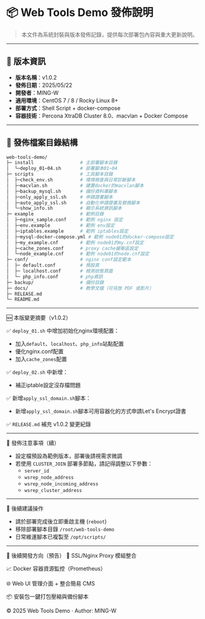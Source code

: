 # 📦 Web Tools Demo 發佈說明

> 本文件為系統封裝與版本發佈記錄，提供每次部署包內容與重大更新說明。

---

## 🔖 版本資訊

- **版本名稱**：v1.0.2
- **發佈日期**：2025/05/22
- **開發者**：MING-W
- **適用環境**：CentOS 7 / 8 / Rocky Linux 8+
- **部署方式**：Shell Script + docker-compose
- **容器技術**：Percona XtraDB Cluster 8.0、macvlan + Docker Compose

---

## 📁 發佈檔案目錄結構

```bash
web-tools-demo/
├─ install                 # 主部署腳本目錄
│  └─deploy_01~04.sh       # 部署腳本01~04
├─ scripts                 # 工具腳本目錄
│  ├─check_env.sh          # 環境檢查與日常診斷腳本
│  ├─macvlan.sh            # 建置docker的macvlan腳本
│  ├─backup_mysql.sh       # 備份資料庫腳本
│  ├─only_apply_ssl.sh     # 申請證書腳本
│  ├─auto_apply_ssl.sh     # 自動化申請證書及替換腳本 
│  └─show_info.sh          # 顯示系統資訊腳本
├─ example                 # 範例目錄 
│  ├─nginx_sample.conf     # 範例 nginx 設定
│  ├─env.example           # 範例 env設定
│  ├─iptables.example      # 範例 iptables設定
│  ├─mysql-docker-compose.yml # 範例 node01的docker-compose設定
│  ├─my_example.cnf        # 範例 node01的my.cnf設定
│  ├─cache_zones.conf      # proxy cache緩衝區設定
│  └─node_example.cnf      # 範例 node01的node.cnf設定
├─ conf/                   # nginx conf設定範本
│  ├─ default.conf         # 預設頁
│  ├─ localhost.conf       # 檢測狀態頁面
│  └─ php_info.conf        # php資訊
├─ backup/                 # 備份目錄
├─ docs/                   # 教學文檔（可另放 PDF 或影片）
├─ RELEASE.md
└─ README.md
```

---

🆕 本版變更摘要（v1.0.2）

✅ `deploy_01.sh` 中增加初始化nginx環境配置：
  - 加入`default`、`localhost`、`php_info`站點配置
  - 優化nginx.conf配置
  - 加入`cache_zones`配置

✅ `deploy_02.sh` 中新增：
  - 補正iptable設定沒存檔問題

✅ 新增`apply_ssl_domain.sh`腳本：
  - 新增`apply_ssl_domain.sh`腳本可用容器化的方式申請Let's Encrypt證書

✅ `RELEASE.md` 補充 v1.0.2 變更紀錄

---
📌 發佈注意事項（續）

- 設定檔預設為範例版本，部署後請視需求微調
- 若使用 `CLUSTER_JOIN` 部署多節點，請記得調整以下參數：
  - `server_id`
  - `wsrep_node_address`
  - `wsrep_node_incoming_address`
  - `wsrep_cluster_address`

---
🧭 後續建議操作

- 請於部署完成後立即重啟主機 (`reboot`)
- 移除部署腳本目錄 `/root/web-tools-demo`
- 日常維運腳本已複製至 `/opt/scripts/`

---
🔧 後續開發方向（預告）
🔐 SSL/Nginx Proxy 模組整合

📈 Docker 容器資源監控（Prometheus）

🌐 Web UI 管理介面 + 整合簡易 CMS

📦 安裝包一鍵打包壓縮與備份腳本

© 2025 Web Tools Demo · Author: MING-W
